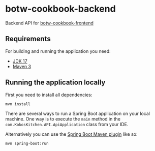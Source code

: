 # botw-cookbook-backend

Backend API for [botw-cookbook-frontend](https://github.com/Lugere/botw-cookbook-frontend)

## Requirements

For building and running the application you need:

- [JDK 17](https://www.oracle.com/java/technologies/javase/jdk17-archive-downloads.html)
- [Maven 3](https://maven.apache.org)

## Running the application locally

First you need to install all dependencies:

```shell
mvn install
```

There are several ways to run a Spring Boot application on your local machine. One way is to execute the `main` method in the `com.KokosKitchen.API.ApiApplication` class from your IDE.

Alternatively you can use the [Spring Boot Maven plugin](https://docs.spring.io/spring-boot/docs/current/reference/html/build-tool-plugins-maven-plugin.html) like so:

```shell
mvn spring-boot:run
```
